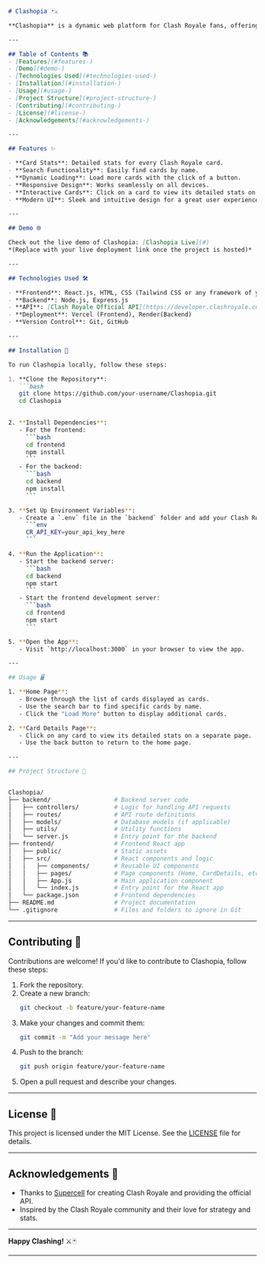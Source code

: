 ```markdown
# Clashopia 🃏⚔️

**Clashopia** is a dynamic web platform for Clash Royale fans, offering detailed stats and strategies for every card in the game. Built with modern web technologies, Clashopia features a user-friendly interface, a search bar, dynamic card rendering, and a 'Load More' button for seamless exploration. Each card links to a dedicated page with in-depth stats, making it easy to plan your deck and dominate the arena. Dive into Clashopia and take your Clash Royale skills to the next level!

---

## Table of Contents 📚
- [Features](#features-)
- [Demo](#demo-)
- [Technologies Used](#technologies-used-)
- [Installation](#installation-)
- [Usage](#usage-)
- [Project Structure](#project-structure-)
- [Contributing](#contributing-)
- [License](#license-)
- [Acknowledgements](#acknowledgements-)

---

## Features ✨

- **Card Stats**: Detailed stats for every Clash Royale card.
- **Search Functionality**: Easily find cards by name.
- **Dynamic Loading**: Load more cards with the click of a button.
- **Responsive Design**: Works seamlessly on all devices.
- **Interactive Cards**: Click on a card to view its detailed stats on a separate page.
- **Modern UI**: Sleek and intuitive design for a great user experience.

---

## Demo 🌐

Check out the live demo of Clashopia: [Clashopia Live](#)  
*(Replace with your live deployment link once the project is hosted)*

---

## Technologies Used 🛠️

- **Frontend**: React.js, HTML, CSS (Tailwind CSS or any framework of your choice)
- **Backend**: Node.js, Express.js
- **API**: [Clash Royale Official API](https://developer.clashroyale.com/)
- **Deployment**: Vercel (Frontend), Render(Backend)
- **Version Control**: Git, GitHub

---

## Installation 🚀

To run Clashopia locally, follow these steps:

1. **Clone the Repository**:
   ```bash
   git clone https://github.com/your-username/Clashopia.git
   cd Clashopia
   

2. **Install Dependencies**:
   - For the frontend:
     ```bash
     cd frontend
     npm install
     ```
   - For the backend:
     ```bash
     cd backend
     npm install
     ```

3. **Set Up Environment Variables**:
   - Create a `.env` file in the `backend` folder and add your Clash Royale API token:
     ```env
     CR_API_KEY=your_api_key_here
     ```

4. **Run the Application**:
   - Start the backend server:
     ```bash
     cd backend
     npm start
     ```
   - Start the frontend development server:
     ```bash
     cd frontend
     npm start
     ```

5. **Open the App**:
   - Visit `http://localhost:3000` in your browser to view the app.

---

## Usage 🖥️

1. **Home Page**:
   - Browse through the list of cards displayed as cards.
   - Use the search bar to find specific cards by name.
   - Click the "Load More" button to display additional cards.

2. **Card Details Page**:
   - Click on any card to view its detailed stats on a separate page.
   - Use the back button to return to the home page.

---

## Project Structure 📂


Clashopia/
├── backend/                  # Backend server code
│   ├── controllers/          # Logic for handling API requests
│   ├── routes/               # API route definitions
│   ├── models/               # Database models (if applicable)
│   ├── utils/                # Utility functions
│   └── server.js             # Entry point for the backend
├── frontend/                 # Frontend React app
│   ├── public/               # Static assets
│   ├── src/                  # React components and logic
│   │   ├── components/       # Reusable UI components
│   │   ├── pages/            # Page components (Home, CardDetails, etc.)
│   │   ├── App.js            # Main application component
│   │   └── index.js          # Entry point for the React app
│   └── package.json          # Frontend dependencies
├── README.md                 # Project documentation
└── .gitignore                # Files and folders to ignore in Git
```

---

## Contributing 🤝

Contributions are welcome! If you'd like to contribute to Clashopia, follow these steps:

1. Fork the repository.
2. Create a new branch:
   ```bash
   git checkout -b feature/your-feature-name
   ```
3. Make your changes and commit them:
   ```bash
   git commit -m "Add your message here"
   ```
4. Push to the branch:
   ```bash
   git push origin feature/your-feature-name
   ```
5. Open a pull request and describe your changes.

---

## License 📜

This project is licensed under the MIT License. See the [LICENSE](LICENSE) file for details.

---

## Acknowledgements 🙏

- Thanks to [Supercell](https://supercell.com/) for creating Clash Royale and providing the official API.
- Inspired by the Clash Royale community and their love for strategy and stats.

---

**Happy Clashing!** ⚔️🃏

---